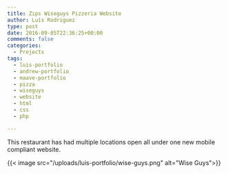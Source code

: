 ```yaml
---
title: Zips Wiseguys Pizzeria Website
author: Luis Rodriguez
type: post
date: 2016-09-05T22:36:25+00:00
comments: false
categories:
  - Projects
tags:
  - luis-portfolio
  - andrew-portfolio
  - maave-portfolio
  - pizza
  - wiseguys
  - website
  - html
  - css
  - php

---
```


This restaurant has had multiple locations open all under one new mobile compliant website.

<!--more-->


{{< image src="/uploads/luis-portfolio/wise-guys.png" alt="Wise Guys">}}

